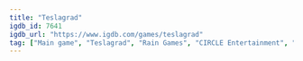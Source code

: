 ```yaml
---
title: "Teslagrad"
igdb_id: 7641
igdb_url: "https://www.igdb.com/games/teslagrad"
tag: ["Main game", "Teslagrad", "Rain Games", "CIRCLE Entertainment", "Flyhigh Works", "Snow Cannon Games", "K-Train", "Platform", "Puzzle", "Adventure", "Indie", "Single player", "Side view", "Action", "Science fiction"]
---
```


